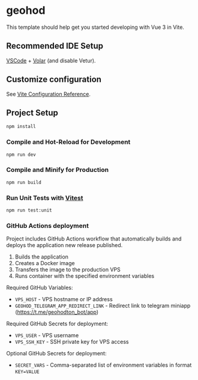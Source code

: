 # geohod

This template should help get you started developing with Vue 3 in Vite.

## Recommended IDE Setup

[VSCode](https://code.visualstudio.com/) + [Volar](https://marketplace.visualstudio.com/items?itemName=Vue.volar) (and disable Vetur).

## Customize configuration

See [Vite Configuration Reference](https://vite.dev/config/).

## Project Setup

```sh
npm install
```

### Compile and Hot-Reload for Development

```sh
npm run dev
```

### Compile and Minify for Production

```sh
npm run build
```

### Run Unit Tests with [Vitest](https://vitest.dev/)

```sh
npm run test:unit
```

### GitHub Actions deployment

Project includes GitHub Actions workflow that automatically builds and deploys the application new release published.

1. Builds the application
2. Creates a Docker image
3. Transfers the image to the production VPS
4. Runs container with the specified environment variables

Required GitHub Variables:
- `VPS_HOST` - VPS hostname or IP address
- `GEOHOD_TELEGRAM_APP_REDIRECT_LINK` - Redirect link to telegram miniapp (https://t.me/geohodton_bot/app)

Required GitHub Secrets for deployment:
- `VPS_USER` - VPS username
- `VPS_SSH_KEY` - SSH private key for VPS access

Optional GitHub Secrets for deployment:
- `SECRET_VARS` - Comma-separated list of environment variables in format `KEY=VALUE`